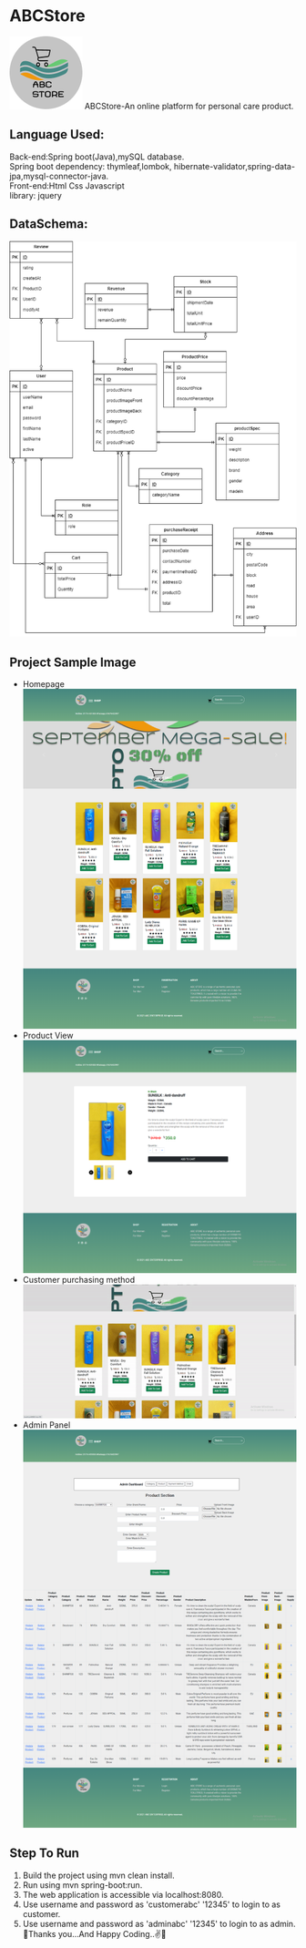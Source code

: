 # ABCStore
![](/readmeImage/icon.png)
ABCStore-An online platform for personal care product.<br>
## Language Used: <br>
Back-end:Spring boot(Java),mySQL database.<br>
Spring boot dependency: thymleaf,lombok, hibernate-validator,spring-data-jpa,mysql-connector-java.<br>
Front-end:Html Css Javascript <br>
library: jquery
## DataSchema:<br>
![](/readmeImage/database.png)
## Project Sample Image 
- Homepage
![](/readmeImage/2022-01-22_100921.png)
- Product View
![](/readmeImage/2022-01-22_101022.png)
- Customer purchasing method
![](/readmeImage/abcgif.gif)
- Admin Panel
![](/readmeImage/2022-01-22_101836.png)
## Step To Run 
1. Build the project using mvn clean install.
2. Run using mvn spring-boot:run.
3. The web application is accessible via localhost:8080.
4. Use username and password as 'customerabc' '12345' to login to as customer.
5. Use username and password as 'adminabc' '12345' to login to as admin.<br>
:call_me_hand:Thanks you...And Happy Coding..:v::speech_balloon:        

